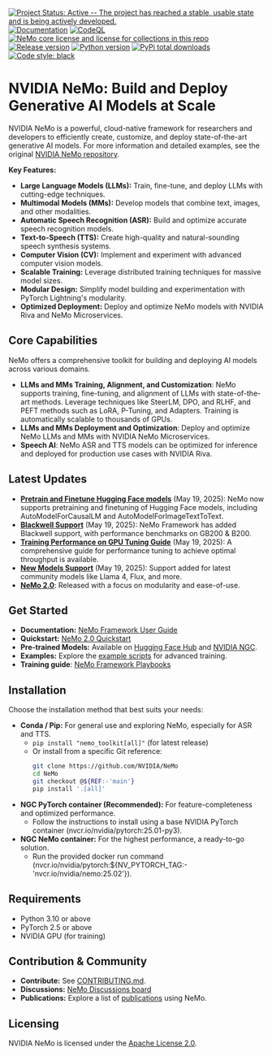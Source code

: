 [![Project Status: Active -- The project has reached a stable, usable state and is being actively developed.](http://www.repostatus.org/badges/latest/active.svg)](http://www.repostatus.org/#active)
[![Documentation](https://readthedocs.com/projects/nvidia-nemo/badge/?version=main)](https://docs.nvidia.com/deeplearning/nemo/user-guide/docs/en/main/)
[![CodeQL](https://github.com/nvidia/nemo/actions/workflows/codeql.yml/badge.svg?branch=main&event=push)](https://github.com/nvidia/nemo/actions/workflows/codeql.yml)
[![NeMo core license and license for collections in this repo](https://img.shields.io/badge/License-Apache%202.0-brightgreen.svg)](https://github.com/NVIDIA/NeMo/blob/master/LICENSE)
[![Release version](https://badge.fury.io/py/nemo-toolkit.svg)](https://badge.fury.io/py/nemo-toolkit)
[![Python version](https://img.shields.io/pypi/pyversions/nemo-toolkit.svg)](https://badge.fury.io/py/nemo-toolkit)
[![PyPi total downloads](https://static.pepy.tech/personalized-badge/nemo-toolkit?period=total&units=international_system&left_color=grey&right_color=brightgreen&left_text=downloads)](https://pepy.tech/project/nemo-toolkit)
[![Code style: black](https://img.shields.io/badge/code%20style-black-000000.svg)](https://github.com/psf/black)

# NVIDIA NeMo: Build and Deploy Generative AI Models at Scale

NVIDIA NeMo is a powerful, cloud-native framework for researchers and developers to efficiently create, customize, and deploy state-of-the-art generative AI models.  For more information and detailed examples, see the original [NVIDIA NeMo repository](https://github.com/NVIDIA/NeMo).

**Key Features:**

*   **Large Language Models (LLMs):** Train, fine-tune, and deploy LLMs with cutting-edge techniques.
*   **Multimodal Models (MMs):** Develop models that combine text, images, and other modalities.
*   **Automatic Speech Recognition (ASR):** Build and optimize accurate speech recognition models.
*   **Text-to-Speech (TTS):** Create high-quality and natural-sounding speech synthesis systems.
*   **Computer Vision (CV):** Implement and experiment with advanced computer vision models.
*   **Scalable Training:** Leverage distributed training techniques for massive model sizes.
*   **Modular Design:**  Simplify model building and experimentation with PyTorch Lightning's modularity.
*   **Optimized Deployment:** Deploy and optimize NeMo models with NVIDIA Riva and NeMo Microservices.

## Core Capabilities

NeMo offers a comprehensive toolkit for building and deploying AI models across various domains.

*   **LLMs and MMs Training, Alignment, and Customization**: NeMo supports training, fine-tuning, and alignment of LLMs with state-of-the-art methods. Leverage techniques like SteerLM, DPO, and RLHF, and PEFT methods such as LoRA, P-Tuning, and Adapters. Training is automatically scalable to thousands of GPUs.
*   **LLMs and MMs Deployment and Optimization**: Deploy and optimize NeMo LLMs and MMs with NVIDIA NeMo Microservices.
*   **Speech AI**: NeMo ASR and TTS models can be optimized for inference and deployed for production use cases with NVIDIA Riva.

## Latest Updates

*   **[Pretrain and Finetune Hugging Face models](https://developer.nvidia.com/blog/run-hugging-face-models-instantly-with-day-0-support-from-nvidia-nemo-framework)**  (May 19, 2025):  NeMo now supports pretraining and finetuning of Hugging Face models, including AutoModelForCausalLM and AutoModelForImageTextToText.
*   **[Blackwell Support](https://docs.nvidia.com/nemo-framework/user-guide/latest/performance/performance_summary.html)** (May 19, 2025):  NeMo Framework has added Blackwell support, with performance benchmarks on GB200 & B200.
*   **[Training Performance on GPU Tuning Guide](https://docs.nvidia.com/nemo-framework/user-guide/latest/performance/performance-guide.html)** (May 19, 2025):  A comprehensive guide for performance tuning to achieve optimal throughput is available.
*   **[New Models Support](https://docs.nvidia.com/nemo-framework/user-guide/latest/vlms/llama4.html)** (May 19, 2025):  Support added for latest community models like Llama 4, Flux, and more.
*   **[NeMo 2.0](https://docs.nvidia.com/nemo-framework/user-guide/latest/nemo-2.0/index.html)**:  Released with a focus on modularity and ease-of-use.

## Get Started

*   **Documentation:** [NeMo Framework User Guide](https://docs.nvidia.com/deeplearning/nemo/user-guide/docs/en/main/)
*   **Quickstart:**  [NeMo 2.0 Quickstart](https://docs.nvidia.com/nemo-framework/user-guide/latest/nemo-2.0/quickstart.html)
*   **Pre-trained Models:** Available on [Hugging Face Hub](https://huggingface.co/models?library=nemo&sort=downloads&search=nvidia) and [NVIDIA NGC](https://catalog.ngc.nvidia.com/models?query=nemo&orderBy=weightPopularDESC).
*   **Examples:** Explore the [example scripts](https://github.com/NVIDIA/NeMo/tree/main/examples) for advanced training.
*   **Training guide**: [NeMo Framework Playbooks](https://docs.nvidia.com/nemo-framework/user-guide/latest/playbooks/index.html)

## Installation

Choose the installation method that best suits your needs:

*   **Conda / Pip:**  For general use and exploring NeMo, especially for ASR and TTS.
    *   `pip install "nemo_toolkit[all]"`  (for latest release)
    *   Or install from a specific Git reference:
        ```bash
        git clone https://github.com/NVIDIA/NeMo
        cd NeMo
        git checkout @${REF:-'main'}
        pip install '.[all]'
        ```
*   **NGC PyTorch container (Recommended):** For feature-completeness and optimized performance.
    *   Follow the instructions to install using a base NVIDIA PyTorch container (nvcr.io/nvidia/pytorch:25.01-py3).
*   **NGC NeMo container:** For the highest performance, a ready-to-go solution.
    *   Run the provided docker run command (nvcr.io/nvidia/pytorch:${NV_PYTORCH_TAG:-'nvcr.io/nvidia/nemo:25.02'}).

## Requirements

*   Python 3.10 or above
*   PyTorch 2.5 or above
*   NVIDIA GPU (for training)

## Contribution & Community

*   **Contribute:** See [CONTRIBUTING.md](https://github.com/NVIDIA/NeMo/blob/stable/CONTRIBUTING.md).
*   **Discussions:**  [NeMo Discussions board](https://github.com/NVIDIA/NeMo/discussions)
*   **Publications:** Explore a list of [publications](https://nvidia.github.io/NeMo/publications/) using NeMo.

## Licensing

NVIDIA NeMo is licensed under the [Apache License 2.0](https://github.com/NVIDIA/NeMo?tab=Apache-2.0-1-ov-file).